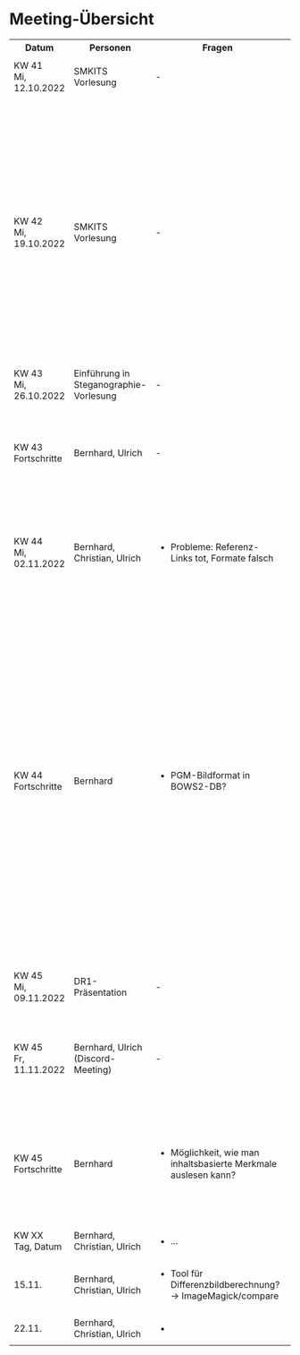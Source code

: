 # Meeting-Übersicht
<table>
  <tbody>
    <tr>
      <th>Datum</th>
      <th>Personen</th>
      <th>Fragen</th>
      <th>Anmerkungen/Inhalt</th>
    </tr>
    <tr>
      <td>KW 41<br />Mi, 12.10.2022</td>
      <td>SMKITS Vorlesung</td>
      <td>-</td>
      <td>
        <ul>
          <li>Themenvorstellung, Aufgabenverständnis</li>
        </ul>
      </td>
    </tr>
    <tr>
      <td>KW 42<br />Mi, 19.10.2022</td>
      <td>SMKITS Vorlesung</td>
      <td>-</td>
      <td>
        <ul>
          <li>Grundlagen-Vorlesung (<a href="https://elearning.ovgu.de/mod/resource/view.php?id=388327">Folien</a>), Tipps für späteren Bericht</li>
          <li>Folie 29: Attributierung relevant als Gegenmaßnahme? (Motivation/Stand der Technik)</li>
          <li>Folie 32: Wie kann Angreifer gegen Attributierung arbeiten, wenn er mehr Resourcen (Zeit, Geld, Rechenleistung) hat?</li>
          <li>Folie 33: Basisangriff einordnen</li>
          <li>Folie 56: Einordnen der These (Ausblick)</li>
          <li>Folie 59: zu untersuchenden Datenstrom einordnen (Konzept)</li>
        </ul>
      </td>
    </tr>
    <tr>
      <td>KW 43<br />Mi, 26.10.2022</td>
      <td>Einführung in Steganographie-Vorlesung</td>
      <td>-</td>
      <td>
        <ul>
          <li>TODO: Folie ausarbeiten</li>
        </ul>
      </td>
    </tr>
    <tr>
      <td>KW 43<br />Fortschritte</td>
      <td>Bernhard, Ulrich</td>
      <td>-</td>
      <td>
        <ul>
          <li>Aufsetzen der Docker-Umgebung</li>
          <li><a href="www.citi.umich.edu/u/provos/papers/detecting.pdf">Referenz</a> gelesen: Attributierung</li>
          <li>alternative Bilddatenbank: <a href="https://www.kaggle.com/competitions/alaska2-image-steganalysis/data">Kaggle/Alaska2</a>, da BOWS nur pgm format</li>
        </ul>
      </td>
    </tr>
    <tr>
      <td>KW 44<br />Mi, 02.11.2022</td>
      <td>Bernhard, Christian, Ulrich</td>
      <td>
        <ul>
          <li>Probleme: Referenz-Links tot, Formate falsch</li>
        </ul>
      </td>
      <td>
        <ul>
          <li>Umwandeln von PGM-Bildern zu JPEG Bildern mit ImageMagick</li>
          <li>in Referenz-Paper sei genau eine Möglichkeit beschrieben, die wir untersuchen sollen</li>
        </ul>
      </td>
    </tr>
    <tr>
      <td>KW 44<br />Fortschritte</td>
      <td>Bernhard</td>
      <td>
        <ul>
          <li>PGM-Bildformat in BOWS2-DB?</li>
        </ul>
      </td>
      <td>
        <ul>
          <li>2 Shell-Scripte: Docker für Umgebung, Attributierungsscript für Stego-Untersuchung</li>
          <li>Bildtestset zusammenstellen begonnen &rarr; verschiedene Quellen werden benötigt</li>
          <li>Bildattributierungsmerkmale aus Referenz ausarbeiten: Erkennung von Manipulation in JPEG durch Betrachten der DCT-Koeffizienten
            <ul>
              <li>DCT: Discrete Cosine Transform</li>
              <li>Darstellung von 8x8 Pixel-Blöcken &rarr; Änderung der LSBs der Koeffizienten ist für Auge nicht erkennbar</li>
              <li>Einbettung sukzessive möglich, aber auch pseudo-zufällig &rarr; Unterschiede zwischen Tools</li>
            </ul>
          </li>
          <li>Erarbeitung des <a href="./SMKITS-Presentation DR1.pdf">DR1-Foliensatzes</a></li>
          <li>Einarbeitung in die zu verwendenden Tools</li>
        </ul>
      </td>
    </tr>
    <tr>
      <td>KW 45<br />Mi, 09.11.2022</td>
      <td>DR1-Präsentation</td>
      <td>-</td>
      <td>
        <ul>
          <li>für stat. Signifikanz viele Bilder nötig &rarr; mindestens mehrere Hundert nötig</li>
        </ul>
      </td>
    </tr>
    <tr>
      <td>KW 45<br />Fr, 11.11.2022</td>
      <td>Bernhard, Ulrich (Discord-Meeting)</td>
      <td>-</td>
      <td>
        <ul>
          <li>Aufgaben Bernhard: jphide-Fix (interaktive Eingabe automatisieren), Script</li>
          <li>Aufgaben Ulrich: Überlegungen zur Auswertung</li>
        </ul>
      </td>
    </tr>
    <tr>
      <td>KW 45<br />Fortschritte</td>
      <td>Bernhard</td>
      <td>
        <ul>
          <li>Möglichkeit, wie man inhaltsbasierte Merkmale auslesen kann?</li>
        </ul>
      </td>
      <td>
        <ul>
          <li>Ansatz: inhaltsunabhängig mit zufälligen Bildern, dabei Variationen nach Testprotokoll (Tools, Schlüssel, Inhalt)</li>
          <li>Einbettungen, dann Analyse, Ergebnisse mit Originalbild vergleichen, systematisches Vorgehen</li>
        </ul>
      </td>
    </tr>
    <tr>
      <td>KW XX<br />Tag, Datum</td>
      <td>Bernhard, Christian, Ulrich</td>
      <td>
        <ul>
          <li>...</li>
        </ul>
      </td>
      <td>
        <ul>
          <li>...</li>
        </ul>
      </td>
    </tr>
    <tr>
      <td>15.11.</td>
      <td>Bernhard, Christian, Ulrich</td>
      <td>
        <ul>
          <li>Tool für Differenzbildberechnung?<br />&rarr; ImageMagick/compare</li>
        </ul>
      </td>
      <td>
        <ul>
          <li>konzeptuelle Überlegungen sowie Vortests dokumentieren</li>
        </ul>
      </td>
    </tr>
    <tr>
      <td>22.11.</td>
      <td>Bernhard, Christian, Ulrich</td>
      <td>
        <ul>
          <li></li>
        </ul>
      </td>
      <td>
        <ul>
          <li></li>
        </ul>
      </td>
    </tr>
  </tbody>
</table>
